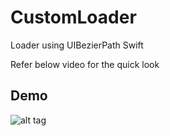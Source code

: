 # CustomLoader
Loader using UIBezierPath Swift


Refer below video for the quick look

## Demo
![alt tag](https://raw.githubusercontent.com/SaurabhBisht/CustomLoader/blob/master/animated.gif)

